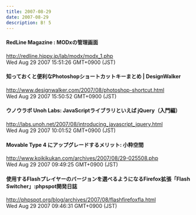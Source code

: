 ```yaml
---
title: 2007-08-29
date: 2007-08-29
description: B! 5
---
```


#### RedLine Magazine : MODxの管理画面
http://redline.hippy.jp/lab/modx/modx_1.php<br>
Wed Aug 29 2007 15:51:26 GMT+0900 (JST)<br>


#### 知っておくと便利なPhotoshopショートカットキーまとめ | DesignWalker
http://www.designwalker.com/2007/08/photoshop-shortcut.html<br>
Wed Aug 29 2007 15:50:52 GMT+0900 (JST)<br>


#### ウノウラボ Unoh Labs: JavaScriptライブラリといえば jQuery（入門編）
http://labs.unoh.net/2007/08/introducing_javascript_jquery.html<br>
Wed Aug 29 2007 10:01:52 GMT+0900 (JST)<br>


#### Movable Type 4 にアップグレードするメリット: 小粋空間
http://www.koikikukan.com/archives/2007/08/29-025508.php<br>
Wed Aug 29 2007 09:49:25 GMT+0900 (JST)<br>


#### 使用するFlashプレイヤーのバージョンを選べるようになるFirefox拡張「Flash Switcher」:phpspot開発日誌
http://phpspot.org/blog/archives/2007/08/flashfirefoxfla.html<br>
Wed Aug 29 2007 09:46:31 GMT+0900 (JST)<br>


